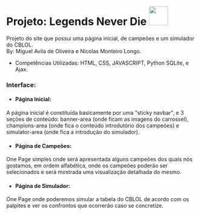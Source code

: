 # Projeto: Legends Never Die  <img src="https://media.tenor.com/sI63okQPjDkAAAAC/kaisa-league-of-legends.gif" height="50" width="50">
Projeto do site que possui uma página inicial, de campeões e um simulador do CBLOL. </br>
By: Miguel Avila de Oliveira e Nicolas Monteiro Longo.


* Competências Utilizadas:
HTML, CSS, JAVASCRIPT, Python SQLite, e Ajax.

### Interface:
* #### Página Inicial:
A página inicial é constituída basicamente por uma "sticky navbar", e 3 seções de conteúdo: banner-area (onde ficam as imagens do carrossel), champions-area (onde fica o conteúdo introdutório dos campeões) e simulator-area (onde fica a introdução do simulador).  
* #### Página de Campeões:
One Page simples onde será apresentada alguns campeões dos quais nós gostamos, em ordem alfabética, onde os campeões poderão ser selecionados e será mostrada uma visualização detalhada do mesmo.
* #### Página de Simulador:
One Page onde poderemos simular a tabela do CBLOL de acordo com os palpites e ver os confrontos que ocorrerão caso se concretize.
